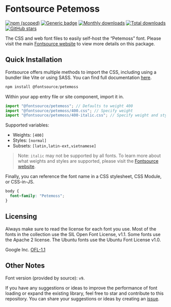 # Fontsource Petemoss

[![npm (scoped)](https://img.shields.io/npm/v/@fontsource/petemoss?color=brightgreen)](https://www.npmjs.com/package/@fontsource/petemoss) [![Generic badge](https://img.shields.io/badge/fontsource-passing-brightgreen)](https://github.com/fontsource/fontsource) [![Monthly downloads](https://badgen.net/npm/dm/@fontsource/petemoss)](https://github.com/fontsource/fontsource) [![Total downloads](https://badgen.net/npm/dt/@fontsource/petemoss)](https://github.com/fontsource/fontsource) [![GitHub stars](https://img.shields.io/github/stars/fontsource/fontsource.svg?style=social&label=Star)](https://github.com/fontsource/fontsource/stargazers)

The CSS and web font files to easily self-host the “Petemoss” font. Please visit the main [Fontsource website](https://fontsource.org/fonts/petemoss) to view more details on this package.

## Quick Installation

Fontsource offers multiple methods to import the CSS, including using a bundler like Vite or using SASS. You can find full documentation [here](https://fontsource.org/docs/getting-started/introduction).

```javascript
npm install @fontsource/petemoss
```

Within your app entry file or site component, import it in.

```javascript
import "@fontsource/petemoss"; // Defaults to weight 400
import "@fontsource/petemoss/400.css"; // Specify weight
import "@fontsource/petemoss/400-italic.css"; // Specify weight and style
```

Supported variables:
- Weights: `[400]`
- Styles: `[normal]`
- Subsets: `[latin,latin-ext,vietnamese]`

> Note: `italic` may not be supported by all fonts. To learn more about what weights and styles are supported, please visit the [Fontsource website](https://fontsource.org/fonts/petemoss).

Finally, you can reference the font name in a CSS stylesheet, CSS Module, or CSS-in-JS.

```css
body {
  font-family: "Petemoss";
}
```

## Licensing
Always make sure to read the license for each font you use. Most of the fonts in the collection use the SIL Open Font License, v1.1. Some fonts use the Apache 2 license. The Ubuntu fonts use the Ubuntu Font License v1.0.

Google Inc.
[OFL-1.1](http://scripts.sil.org/OFL)

## Other Notes
Font version (provided by source): `v9`.

If you have any suggestions or ideas to improve the performance of font loading or expand the existing library, feel free to star and contribute to this repository. You can share your suggestions or ideas by creating an [issue](https://github.com/fontsource/fontsource/issues).